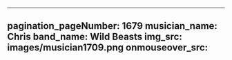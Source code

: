 ------
pagination_pageNumber: 1679
musician_name: Chris
band_name: Wild Beasts
img_src: images/musician1709.png
onmouseover_src: 
------